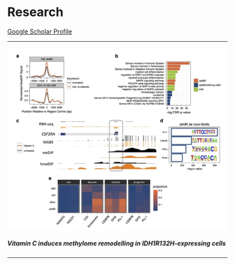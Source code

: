 # Research

[Google Scholar Profile](https://scholar.google.com/citations?user=3ygGp74AAAAJ&hl=en)

---

![Figure 2](./img/figure2.jpeg)

##### Vitamin C induces methylome remodelling in IDH1R132H-expressing cells


---

